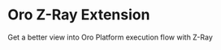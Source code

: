 Oro Z-Ray Extension
===================

Get a better view into Oro Platform execution flow with Z-Ray
